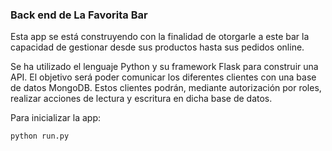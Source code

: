 ### Back end de La Favorita Bar

Esta app se está construyendo con la finalidad de otorgarle a este bar la capacidad de gestionar desde sus productos hasta sus pedidos online.

Se ha utilizado el lenguaje Python y su framework Flask para construir una API. El objetivo será poder comunicar los diferentes clientes con una base de datos MongoDB. Estos clientes podrán, mediante autorización por roles, realizar acciones de lectura y escritura en dicha base de datos.

Para inicializar la app:
```
python run.py
```
